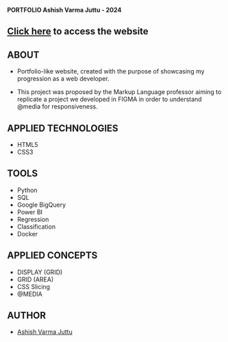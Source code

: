 **PORTFOLIO Ashish Varma Juttu - 2024**

## [Click here](http://ashishvarmajuttu.kesug.com/index.html) to access the website

## **ABOUT**

- Portfolio-like website, created with the purpose of showcasing my progression as a web developer.

- This project was proposed by the Markup Language professor aiming to replicate a project we developed in FIGMA in order to understand @media for responsiveness.



## **APPLIED TECHNOLOGIES**

- HTML5
- CSS3


## **TOOLS**

- Python
- SQL
- Google BigQuery
- Power BI
- Regression
- Classification
- Docker

## **APPLIED CONCEPTS**

- DISPLAY (GRID)
- GRID (AREA)
- CSS Slicing
- @MEDIA

## **AUTHOR**

- [Ashish Varma Juttu](https://github.com/1varma)
